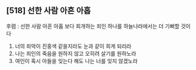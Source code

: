 ## [518] 선한 사람 아흔 아홉

후렴 : 선한 사람 아흔 아홉 보다 회개하는 죄인 하나를 하늘나라에서는 더 기뻐할 것이다  
1) 너의 죄악이 진홍색 같을지라도 눈과 같이 희게 되리라  
2) 나는 죄인의 죽음을 원하지 않고 오히려 살기를 원하노라  
3) 여인이 혹시 아들을 잊는다 해도 나는 너를 잊지 않겠노라
